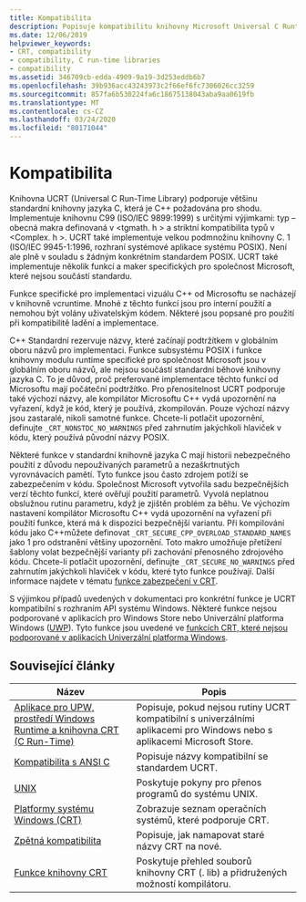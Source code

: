 ```yaml
---
title: Kompatibilita
description: Popisuje kompatibilitu knihovny Microsoft Universal C Runtime Library (UCRT) se standardní knihovnou C, POSIX, s bezpečnými CRT a aplikacemi pro Store.
ms.date: 12/06/2019
helpviewer_keywords:
- CRT, compatibility
- compatibility, C run-time libraries
- compatibility
ms.assetid: 346709cb-edda-4909-9a19-3d253eddb6b7
ms.openlocfilehash: 39b936acc43243973c2f66ef6fc7306026cc3259
ms.sourcegitcommit: 857fa6b530224fa6c18675138043aba9aa0619fb
ms.translationtype: MT
ms.contentlocale: cs-CZ
ms.lasthandoff: 03/24/2020
ms.locfileid: "80171044"
---
```

# <a name="compatibility"></a>Kompatibilita

Knihovna UCRT (Universal C Run-Time Library) podporuje většinu standardní knihovny jazyka C, která je C++ požadována pro shodu. Implementuje knihovnu C99 (ISO/IEC 9899:1999) s určitými výjimkami: typ – obecná makra definovaná v \<tgmath. h > a striktní kompatibilita typů v \<Complex. h >. UCRT také implementuje velkou podmnožinu knihovny C. 1 (ISO/IEC 9945-1:1996, rozhraní systémové aplikace systému POSIX). Není ale plně v souladu s žádným konkrétním standardem POSIX. UCRT také implementuje několik funkcí a maker specifických pro společnost Microsoft, které nejsou součástí standardu.

Funkce specifické pro implementaci vizuálu C++ od Microsoftu se nacházejí v knihovně vcruntime.  Mnohé z těchto funkcí jsou pro interní použití a nemohou být volány uživatelským kódem. Některé jsou popsané pro použití při kompatibilitě ladění a implementace.

C++ Standardní rezervuje názvy, které začínají podtržítkem v globálním oboru názvů pro implementaci. Funkce subsystému POSIX i funkce knihovny modulu runtime specifické pro společnost Microsoft jsou v globálním oboru názvů, ale nejsou součástí standardní běhové knihovny jazyka C. To je důvod, proč preferované implementace těchto funkcí od Microsoftu mají počáteční podtržítko. Pro přenositelnost UCRT podporuje také výchozí názvy, ale kompilátor Microsoftu C++ vydá upozornění na vyřazení, když je kód, který je používá, zkompilován. Pouze výchozí názvy jsou zastaralé, nikoli samotné funkce. Chcete-li potlačit upozornění, definujte `_CRT_NONSTDC_NO_WARNINGS` před zahrnutím jakýchkoli hlaviček v kódu, který používá původní názvy POSIX.

Některé funkce v standardní knihovně jazyka C mají historii nebezpečného použití z důvodu nepoužívaných parametrů a nezaškrtnutých vyrovnávacích pamětí. Tyto funkce jsou často zdrojem potíží se zabezpečením v kódu. Společnost Microsoft vytvořila sadu bezpečnějších verzí těchto funkcí, které ověřují použití parametrů. Vyvolá neplatnou obslužnou rutinu parametru, když je zjištěn problém za běhu.  Ve výchozím nastavení kompilátor Microsoftu C++ vydá upozornění na vyřazení při použití funkce, která má k dispozici bezpečnější variantu. Při kompilování kódu jako C++můžete definovat `_CRT_SECURE_CPP_OVERLOAD_STANDARD_NAMES` jako 1 pro odstranění většiny upozornění. Toto makro umožňuje přetížení šablony volat bezpečnější varianty při zachování přenosného zdrojového kódu. Chcete-li potlačit upozornění, definujte `_CRT_SECURE_NO_WARNINGS` před zahrnutím jakýchkoli hlaviček v kódu, které tyto funkce používají. Další informace najdete v tématu [funkce zabezpečení v CRT](../c-runtime-library/security-features-in-the-crt.md).

S výjimkou případů uvedených v dokumentaci pro konkrétní funkce je UCRT kompatibilní s rozhraním API systému Windows.  Některé funkce nejsou podporované v aplikacích pro Windows Store nebo Univerzální platforma Windows ([UWP](/uwp)). Tyto funkce jsou uvedené ve [funkcích CRT, které nejsou podporované v aplikacích Univerzální platforma Windows](../cppcx/crt-functions-not-supported-in-universal-windows-platform-apps.md).

## <a name="related-articles"></a>Související články

|Název|Popis|
|-----------|-----------------|
|[Aplikace pro UPW, prostředí Windows Runtime a knihovna CRT (C Run-Time)](../c-runtime-library/windows-store-apps-the-windows-runtime-and-the-c-run-time.md)|Popisuje, pokud nejsou rutiny UCRT kompatibilní s univerzálními aplikacemi pro Windows nebo s aplikacemi Microsoft Store.|
|[Kompatibilita s ANSI C](../c-runtime-library/ansi-c-compliance.md)|Popisuje názvy kompatibilní se standardem UCRT.|
|[UNIX](../c-runtime-library/unix.md)|Poskytuje pokyny pro přenos programů do systému UNIX.|
|[Platformy systému Windows (CRT)](../c-runtime-library/windows-platforms-crt.md)|Zobrazuje seznam operačních systémů, které podporuje CRT.|
|[Zpětná kompatibilita](../c-runtime-library/backward-compatibility.md)|Popisuje, jak namapovat staré názvy CRT na nové.|
|[Funkce knihovny CRT](../c-runtime-library/crt-library-features.md)|Poskytuje přehled souborů knihovny CRT (. lib) a přidružených možností kompilátoru.|
